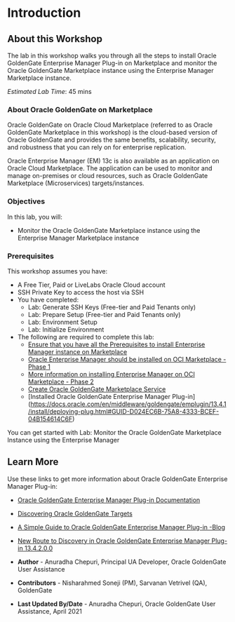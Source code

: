 # Introduction

## About this Workshop                             

The lab in this workshop walks you through all the steps to install Oracle GoldenGate Enterprise Manager Plug-in on Marketplace and monitor the Oracle GoldenGate Marketplace instance using the Enterprise Manager Marketplace instance.

*Estimated Lab Time*: 45 mins

### About Oracle GoldenGate on Marketplace
Oracle GoldenGate on Oracle Cloud Marketplace (referred to as Oracle GoldenGate Marketplace in this workshop) is the cloud-based version of Oracle GoldenGate and provides the same benefits, scalability, security, and robustness that you can rely on for enterprise replication.

Oracle Enterprise Manager (EM) 13c is also available as an application on Oracle Cloud Marketplace. The application can be used to monitor and manage on-premises or cloud resources, such as Oracle GoldenGate Marketplace (Microservices) targets/instances.

### Objectives
In this lab, you will:

* Monitor the Oracle GoldenGate Marketplace instance using the Enterprise Manager Marketplace instance

### Prerequisites
This workshop assumes you have:

* A Free Tier, Paid or LiveLabs Oracle Cloud account
* SSH Private Key to access the host via SSH
* You have completed:
    * Lab: Generate SSH Keys (Free-tier and Paid Tenants only)
    * Lab: Prepare Setup (Free-tier and Paid Tenants only)
    * Lab: Environment Setup
    * Lab: Initialize Environment
* The following are required to complete this lab:
    * [Ensure that you have all the Prerequisites to install Enterprise Manager instance on Marketplace](https://blogs.oracle.com/oem/oracle-enterprise-manager-is-now-available-on-oracle-cloud-marketplace)
    * [Oracle Enterprise Manager should be installed on OCI Marketplace - Phase 1](https://blogs.oracle.com/oem/enterprise-manager-on-oci-installation-phase-1-em-app-oci-environment-prerequisitesyou-must-do-these-things-before-installing-the-em-app)
    * [More information on installing Enterprise Manager on OCI Marketplace - Phase 2](https://blogs.oracle.com/oem/enterprise-manager-on-oci-installation-phase-2-installing-the-em-app-into-your-oci-compartment)
    * [Create Oracle GoldenGate Marketplace Service](https://docs.oracle.com/en/middleware/goldengate/core/19.1/oggmp/getting-started-oracle-cloud-marketplace.html#GUID-3E46AF16-F118-4B9E-9504-E05AF131E629)
    * [Installed Oracle GoldenGate Enterprise Manager Plug-in] (https://docs.oracle.com/en/middleware/goldengate/emplugin/13.4.1/install/deploying-plug.html#GUID-D024EC6B-75A8-4333-BCEF-04B154614C6F)

You can get started with Lab: Monitor the Oracle GoldenGate Marketplace Instance using the Enterprise Manager

## Learn More

Use these links to get more information about Oracle GoldenGate Enterprise Manager Plug-in:

* [Oracle GoldenGate Enterprise Manager Plug-in Documentation](https://docs.oracle.com/en/middleware/goldengate/emplugin/13.4.2/index.html)
* [Discovering Oracle GoldenGate Targets](https://docs.us.oracle.com/en/middleware/goldengate/emplugin/13.4.2/empug/setting-enterprise-manager-oracle-goldengate.html#GUID-DC4F56DF-CB20-4F50-BF07-B9E42C5819BC)
* [A Simple Guide to Oracle GoldenGate Enterprise Manager Plug-in -Blog](https://blogs.oracle.com/dataintegration/a-simple-guide-to-oracle-goldengate-enterprise-manager-plug-in)
* [New Route to Discovery in Oracle GoldenGate Enterprise Manager Plug-in 13.4.2.0.0](https://blogs.oracle.com/dataintegration/new-route-to-discovery-in-oracle-goldengate-enterprise-manager-plug-in)


* **Author** - Anuradha Chepuri, Principal UA Developer, Oracle GoldenGate User Assistance
* **Contributors** -  Nisharahmed Soneji (PM), Sarvanan Vetrivel (QA), GoldenGate
* **Last Updated By/Date** - Anuradha Chepuri, Oracle GoldenGate User Assistance, April 2021
